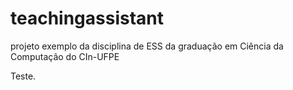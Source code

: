 # teachingassistant
projeto exemplo da disciplina de ESS da graduação em Ciência da Computação do CIn-UFPE

Teste.